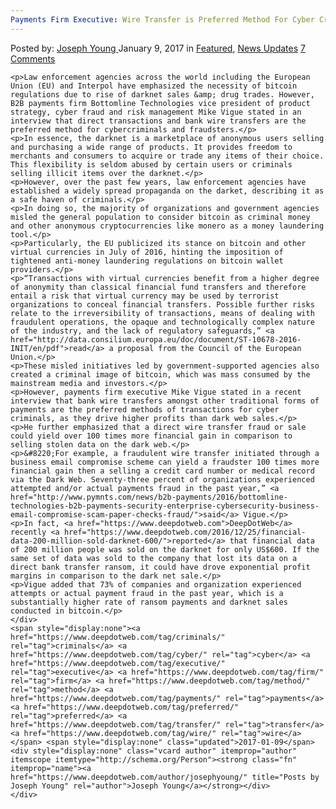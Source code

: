 ```yaml
---
Payments Firm Executive: Wire Transfer is Preferred Method For Cyber Criminals
---
```

<article class="post-listing post-17408 post type-post status-publish format-standard has-post-thumbnail hentry  tag-criminals tag-cyber tag-executive tag-firm tag-method tag-payments tag-preferred tag-transfer tag-wire">
    <div class="post-inner">
        <span>Posted by: <a href="https://www.deepdotweb.com/author/josephyoung/" title="">Joseph Young </a></span>
    <span>January 9, 2017</span>
    <span>in <a href="https://www.deepdotweb.com/category/deepdot-news/" rel="category tag">Featured</a>, <a href="https://www.deepdotweb.com/category/news-updates/" rel="category tag">News Updates</a></span>
    <span><a href="https://www.deepdotweb.com/2017/01/09/payments-firm-executive-wire-transfer-preferred-method-cyber-criminals/#comments">7 Comments</a></span>
    </p>
    <div class="clear"></div>
    
    <p>Law enforcement agencies across the world including the European Union (EU) and Interpol have emphasized the necessity of bitcoin regulations due to rise of darknet sales &amp; drug trades. However, B2B payments firm Bottomline Technologies vice president of product strategy, cyber fraud and risk management Mike Vigue stated in an interview that direct transactions and bank wire transfers are the preferred method for cybercriminals and fraudsters.</p>
    <p>In essence, the darknet is a marketplace of anonymous users selling and purchasing a wide range of products. It provides freedom to merchants and consumers to acquire or trade any items of their choice. This flexibility is seldom abused by certain users or criminals selling illicit items over the darknet.</p>
    <p>However, over the past few years, law enforcement agencies have established a widely spread propaganda on the darket, describing it as a safe haven of criminals.</p>
    <p>In doing so, the majority of organizations and government agencies misled the general population to consider bitcoin as criminal money and other anonymous cryptocurrencies like monero as a money laundering tool.</p>
    <p>Particularly, the EU publicized its stance on bitcoin and other virtual currencies in July of 2016, hinting the imposition of tightened anti-money laundering regulations on bitcoin wallet providers.</p>
    <p>“Transactions with virtual currencies benefit from a higher degree of anonymity than classical financial fund transfers and therefore entail a risk that virtual currency may be used by terrorist organizations to conceal financial transfers. Possible further risks relate to the irreversibility of transactions, means of dealing with fraudulent operations, the opaque and technologically complex nature of the industry, and the lack of regulatory safeguards,” <a href="http://data.consilium.europa.eu/doc/document/ST-10678-2016-INIT/en/pdf">read</a> a proposal from the Council of the European Union.</p>
    <p>These misled initiatives led by government-supported agencies also created a criminal image of bitcoin, which was mass consumed by the mainstream media and investors.</p>
    <p>However, payments firm executive Mike Vigue stated in a recent interview that bank wire transfers amongst other traditional forms of payments are the preferred methods of transactions for cyber criminals, as they drive higher profits than dark web sales.</p>
    <p>He further emphasized that a direct wire transfer fraud or sale could yield over 100 times more financial gain in comparison to selling stolen data on the dark web.</p>
    <p>&#8220;For example, a fraudulent wire transfer initiated through a business email compromise scheme can yield a fraudster 100 times more financial gain then a selling a credit card number or medical record via the Dark Web. Seventy-three percent of organizations experienced attempted and/or actual payments fraud in the past year,” <a href="http://www.pymnts.com/news/b2b-payments/2016/bottomline-technologies-b2b-payments-security-enterprise-cybersecurity-business-email-compromise-scam-paper-checks-fraud/">said</a> Vigue.</p>
    <p>In fact, <a href="https://www.deepdotweb.com">DeepDotWeb</a> recently <a href="https://www.deepdotweb.com/2016/12/25/financial-data-200-million-sold-darknet-600/">reported</a> that financial data of 200 million people was sold on the darknet for only US$600. If the same set of data was sold to the company that lost its data on a direct bank transfer ransom, it could have drove exponential profit margins in comparison to the dark net sale.</p>
    <p>Vigue added that 73% of companies and organization experienced attempts or actual payment fraud in the past year, which is a substantially higher rate of ransom payments and darknet sales conducted in bitcoin.</p>
    </div>
    <span style="display:none"><a href="https://www.deepdotweb.com/tag/criminals/" rel="tag">criminals</a> <a href="https://www.deepdotweb.com/tag/cyber/" rel="tag">cyber</a> <a href="https://www.deepdotweb.com/tag/executive/" rel="tag">executive</a> <a href="https://www.deepdotweb.com/tag/firm/" rel="tag">firm</a> <a href="https://www.deepdotweb.com/tag/method/" rel="tag">method</a> <a href="https://www.deepdotweb.com/tag/payments/" rel="tag">payments</a> <a href="https://www.deepdotweb.com/tag/preferred/" rel="tag">preferred</a> <a href="https://www.deepdotweb.com/tag/transfer/" rel="tag">transfer</a> <a href="https://www.deepdotweb.com/tag/wire/" rel="tag">wire</a></span> <span style="display:none" class="updated">2017-01-09</span>
    <div style="display:none" class="vcard author" itemprop="author" itemscope itemtype="http://schema.org/Person"><strong class="fn" itemprop="name"><a href="https://www.deepdotweb.com/author/josephyoung/" title="Posts by Joseph Young" rel="author">Joseph Young</a></strong></div>
    </div>
</article>

